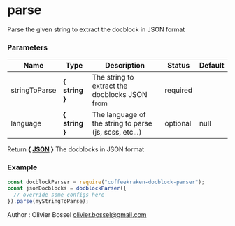 # parse

Parse the given string to extract the docblock in JSON format

### Parameters

| Name          | Type           | Description                                            | Status   | Default |
| ------------- | -------------- | ------------------------------------------------------ | -------- | ------- |
| stringToParse | **{ string }** | The string to extract the docblocks JSON from          | required |
| language      | **{ string }** | The language of the string to parse (js, scss, etc...) | optional | null    |

Return **{ [JSON](https://developer.mozilla.org/fr/docs/Web/JavaScript/Reference/Objets_globaux/JSON) }** The docblocks in JSON format

### Example

```js
const docblockParser = require("coffeekraken-docblock-parser");
const jsonDocblocks = docblockParser({
  // override some configs here
}).parse(myStringToParse);
```

Author : Olivier Bossel [olivier.bossel@gmail.com](mailto:olivier.bossel@gmail.com)
